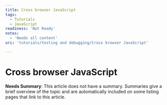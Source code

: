 ```yaml
---
title: Cross browser JavaScript
tags:
  - Tutorials
  - JavaScript
readiness: 'Not Ready'
notes:
  - 'Needs all content'
uri: 'tutorials/testing and debugging/Cross browser JavaScript'

---
```

# Cross browser JavaScript

**Needs Summary**: This article does not have a summary. Summaries give a brief overview of the topic and are automatically included on some listing pages that link to this article.

